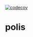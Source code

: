 [![codecov](https://codecov.io/gh/gladguys/polis/branch/master/graph/badge.svg)](https://codecov.io/gh/gladguys/polis)

# polis
